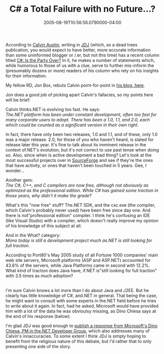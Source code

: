 ﻿---
title: C# a Total Failure with no Future…?
date: "2005-08-19T10:56:56.0790000-04:00"
description: According to Calvin Austin, writing in JDJ (which, as a dead trees publication, you would expect to have better, more accurate information than some uninformed blogger or /.er, but not this time) has a recent column titled...
featuredImage: /img/default-post-image.jpg
---

According to [Calvin Austin](http://jdj.sys-con.com/author/508Austin.htm), writing in [JDJ](http://jdj.sys-con.com/) (which, as a dead trees publication, you would expect to have better, more accurate information than some uninformed blogger or /.er, but not this time) has a recent column titled [C#: Is the Party Over?](http://jdj.sys-con.com/read/117741.htm) In it, he makes a number of statements which, while humorous to those of us with a clue, serve to further mis-inform the (presumably dozens or more) readers of his column who rely on his insights for their information.

My fellow RD, Jon Box, rebuts Calvin point-for-point in [his blog, here](http://jonbox.dotnetdevelopersjournal.com/c_is_the_party_over.htm).

Jon does a good job of picking apart Calvin's fallacies, so my points here will be brief:

Calvin thinks.NET is evolving too fast. He says:\
*The.NET platform has been under constant development, often too fast for many corporate users to adopt. There has been a 1.0, 1.1, and 2.0, each which could be counted as a significant version in their own right.*

In fact, there have only been two releases, 1.0 and 1.1, and of these, only 1.0 was a major release. 2.0, for those of you who haven't heard, is slated for release later this year. It's fine to talk about its imminent release in the context of.NET's evolution, but it's not correct to use past tense when doing so. Also, since when is active development a bad thing? Let's look at the most successful projects over in [SourceForge](http://sourceforge.net/) and see if they're the ones that have activity, or ones that haven't been touched in 5 years. Gee, I wonder…

Another gem:\
*The C#, C++, and C compilers are now free, although not obviously as optimized as the professional edition. While C# has gained some traction in those years, why didn't it make the grade?*

What's this "now free" stuff? The.NET SDK, and the csc.exe (the compiler, which Calvin's probably never used) have been free since day one. And there is not"professional edition" compiler. I think he's confusing an IDE (like Visual Studio) with a compiler, which doesn't really improve my opinion of his knowledge of this subject at all.

And in the What? category:\
*Mono today is still a development project much as.NET is still looking for full traction.*

According to Port80's May 2005 study of all Fortune 1000 companies' main web site servers, Microsoft platforms (ASP and ASP.NET) accounted for 43.6% of the servers, while Java Platforms came in second with 12.2%. What kind of traction does Java have, if.NET is"still looking for full traction" with 3.5 times as much adoption?

\
I'm sure Calvin knows a lot more than I do about Java and J2EE. But he clearly has little knowledge of C#, and.NET in general. That being the case, he might want to consult with some experts in the.NET field before he tries to write about it again. In fact, had he asked, Microsoft would have provided him with a lot of the data he was obvioulsy missing, as Dino Chiesa says at the end of his response (below).

I'm glad JDJ was good enough to [publish a response from Microsoft's Dino Chiesa, PM in the.NET Developer Group](http://dotnet.sys-con.com/read/118121.htm), which also addresses many of Calvin's innaccuracies. To some extent I think JDJ is simply hoping to benefit from the religious nature of this debate, but I'd rather that to only presenting one side of the story.

